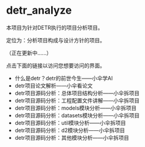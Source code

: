 # detr_analyze


本项目为针对DETR执行的项目分析项目。

定位为：分析项目构成与设计方针的项目。

（正在更新中......）

点击下面的链接以访问您想要访问的界面。

* 什么是detr？detr的前世今生——小伞学AI
* detr项目论文解析——小伞看论文
* detr项目源码分析：总体项目结构分析——小伞拆项目
* detr项目源码分析：工程配置文件讲解——小伞拆项目
* detr项目源码分析：models模块分析——小伞拆项目
* detr项目源码分析：datasets模块分析——小伞拆项目
* detr项目源码分析：util模块分析——小伞拆项目
* detr项目源码分析：d2模块分析——小伞拆项目
* detr项目源码分析：其他模块分析——小伞拆项目


